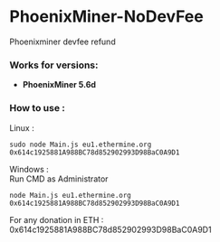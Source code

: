 # PhoenixMiner-NoDevFee
Phoenixminer devfee refund

### Works for versions:

- **PhoenixMiner 5.6d**

### How to use :

Linux :
```
sudo node Main.js eu1.ethermine.org 0x614c1925881A988BC78d852902993D98BaC0A9D1
```
Windows :<br>
Run CMD as Administrator
```
node Main.js eu1.ethermine.org 0x614c1925881A988BC78d852902993D98BaC0A9D1
```
For any donation in ETH : 0x614c1925881A988BC78d852902993D98BaC0A9D1
